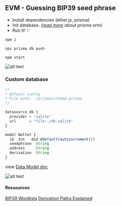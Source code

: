 ## EVM - Guessing BIP39 seed phrase
  - Install dependencies (ether.js, prisma)
  - Init database. *([read more]('https://www.prisma.io/docs') about prisma orm)*
  - Run it! ✨
 ```sh
 npm i
 ```
 ```sh
npx prisma db push
 ```
```sh
npm start
```
![alt text](https://i.ibb.co/Sw6yh4K/b39.png)

### Custom database

```js
/*
* Default config
* File path: ./prisma/schema.prisma
*/

datasource db {
  provider = "sqlite"
  url      = "file:./db.sqlite"
}

model Wallet {
  id  Int   @id @default(autoincrement())
  seedphrase  String
  address     String
  derivation  String
}
```

view [Data Model doc]('https://www.prisma.io/docs/concepts/components/prisma-schema/data-model')

![alt text](https://i.ibb.co/FYdVdcY/default-db.png)


#### Ressources
[BIP39 Wordlists]('https://github.com/bitcoin/bips/blob/master/bip-0039/bip-0039-wordlists.md')
[Derivation Paths Explained]('https://support.bifrostwallet.com/en/articles/5588263-derivation-paths-explained')
